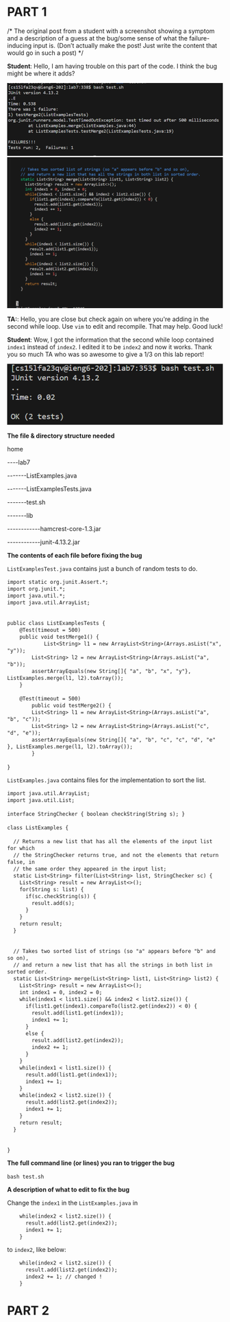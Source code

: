 # PART 1
/*
The original post from a student with a screenshot showing a symptom and a description of a guess at the bug/some sense of what the failure-inducing input is. (Don’t actually make the post! Just write the content that would go in such a post)
*/

**Student**: Hello, I am having trouble on this part of the code. I think the bug might be where it adds? 

![Image](Lab5_p1.png) 
![Image2](Lab5_p2.png)

**TA:**: Hello, you are close but check again on where you're adding in the second while loop. Use ``vim`` to edit and recompile. That may help. Good luck!

**Student**: Wow, I got the information that the second while loop contained ``index1`` instead of ``index2``. I edited it to be ``index2`` and now it works. Thank you so much TA who was so awesome to give a 1/3 on this lab report!

![Image3](Lab5_p3.png)

**The file & directory structure needed**

home

----lab7

-------ListExamples.java

-------ListExamplesTests.java

-------test.sh

-------lib

------------hamcrest-core-1.3.jar

------------junit-4.13.2.jar

**The contents of each file before fixing the bug**

``ListExamplesTest.java`` contains just a bunch of random tests to do.
```
import static org.junit.Assert.*;
import org.junit.*;
import java.util.*;
import java.util.ArrayList;


public class ListExamplesTests {
	@Test(timeout = 500)
	public void testMerge1() {
    		List<String> l1 = new ArrayList<String>(Arrays.asList("x", "y"));
		List<String> l2 = new ArrayList<String>(Arrays.asList("a", "b"));
		assertArrayEquals(new String[]{ "a", "b", "x", "y"}, ListExamples.merge(l1, l2).toArray());
	}
	
	@Test(timeout = 500)
        public void testMerge2() {
		List<String> l1 = new ArrayList<String>(Arrays.asList("a", "b", "c"));
		List<String> l2 = new ArrayList<String>(Arrays.asList("c", "d", "e"));
		assertArrayEquals(new String[]{ "a", "b", "c", "c", "d", "e" }, ListExamples.merge(l1, l2).toArray());
        }

}
```

``ListExamples.java`` contains files for the implementation to sort the list.

```
import java.util.ArrayList;
import java.util.List;

interface StringChecker { boolean checkString(String s); }

class ListExamples {

  // Returns a new list that has all the elements of the input list for which
  // the StringChecker returns true, and not the elements that return false, in
  // the same order they appeared in the input list;
  static List<String> filter(List<String> list, StringChecker sc) {
    List<String> result = new ArrayList<>();
    for(String s: list) {
      if(sc.checkString(s)) {
        result.add(s);
      }
    }
    return result;
  }


  // Takes two sorted list of strings (so "a" appears before "b" and so on),
  // and return a new list that has all the strings in both list in sorted order.
  static List<String> merge(List<String> list1, List<String> list2) {
    List<String> result = new ArrayList<>();
    int index1 = 0, index2 = 0;
    while(index1 < list1.size() && index2 < list2.size()) {
      if(list1.get(index1).compareTo(list2.get(index2)) < 0) {
        result.add(list1.get(index1));
        index1 += 1;
      }
      else {
        result.add(list2.get(index2));
        index2 += 1;
      }
    }
    while(index1 < list1.size()) {
      result.add(list1.get(index1));
      index1 += 1;
    }
    while(index2 < list2.size()) {
      result.add(list2.get(index2));
      index1 += 1;
    }
    return result;
  }


}
```


**The full command line (or lines) you ran to trigger the bug**

``bash test.sh``

**A description of what to edit to fix the bug**

Change the ``index1`` in the ``ListExamples.java`` in

```
    while(index2 < list2.size()) {
      result.add(list2.get(index2));
      index1 += 1;
    }
```

to ``index2``, like below:

```
    while(index2 < list2.size()) {
      result.add(list2.get(index2));
      index2 += 1; // changed !
    }
```


# PART 2

